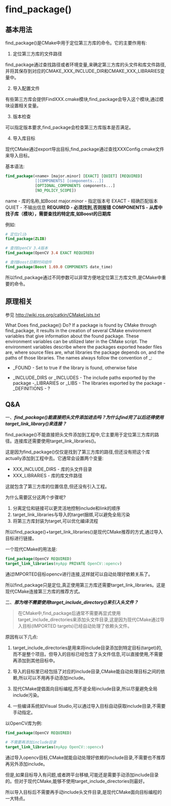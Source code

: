 # find_package()

## 基本用法

find_package()是CMake中用于定位第三方库的命令。它的主要作用有:

1. 定位第三方库的文件路径

find_package通过查找路径或者环境变量,来确定第三方库的头文件和库文件路径,并将其保存到对应的CMAKE_XXX_INCLUDE_DIR和CMAKE_XXX_LIBRARIES变量中。

2. 导入配置文件

有些第三方库会提供FindXXX.cmake模块,find_package会导入这个模块,通过模块设置相关变量。

3. 版本检查

可以指定版本要求,find_package会检查第三方库版本是否满足。

4. 导入库目标

现代CMake通过export导出目标,find_package通过查找XXXConfig.cmake文件来导入目标。

基本语法:

```cmake
find_package(<name> [major.minor] [EXACT] [QUIET] [REQUIRED] 
             [[COMPONENTS] [components...]] 
             [OPTIONAL_COMPONENTS components...]
             [NO_POLICY_SCOPE])
```

 name - 库的名称,如Boost
 major.minor - 指定版本号
 EXACT - 精确匹配版本
 QUIET - 不输出信息
 **REQUIRED - 必须找到,否则报错**
 **COMPONENTS - 从库中找子库（模块），需要查找的特定库,如Boost的日期库**

例如:

```cmake
# 定位zlib
find_package(ZLIB) 

# 查找OpenCV 3.4版本 
find_package(OpenCV 3.4 EXACT REQUIRED)

# 查找Boost日期时间组件
find_package(Boost 1.69.0 COMPONENTS date_time)
```

所以find_package通过不同参数可以非常方便地定位第三方库文件,是CMake中重要的命令。



## 原理相关

 参见 http://wiki.ros.org/catkin/CMakeLists.txt 

What Does find_package() Do?
If a package is found by CMake through find_package, it results in the creation of several CMake environment variables that give information about the found package. These environment variables can be utilized later in the CMake script. The environment variables describe where the packages exported header files are, where source files are, what libraries the package depends on, and the paths of those libraries. The names always follow the convention of <PACKAGENAME>_<PROPERTY>:

* <NAME>_FOUND - Set to true if the library is found, otherwise false
- <NAME>_INCLUDE_DIRS or <NAME>_INCLUDES - The include paths exported by the package 
-<NAME>_LIBRARIES or <NAME>_LIBS - The libraries exported by the package
-<NAME>_DEFINITIONS - ?




## Q&A

一、***find_package()能直接把头文件添加进去吗？为什么find完了以后还得使用target_link_library()来连接？***

find_package()不能直接把头文件添加到工程中,它主要用于定位第三方库的路径。连接库还需要使用target_link_libraries()。

这是因为find_package()仅仅是找到了第三方库的路径,但还没有把这个库actually添加到工程中去。它通常会设置两个变量:

- XXX_INCLUDE_DIRS - 库的头文件目录
- XXX_LIBRARIES - 库的库文件路径

这就包含了第三方库的位置信息,但还没有引入工程。

为什么需要区分这两个步骤呢?

1. 分离定位和链接可以更灵活地控制include和link的顺序
2. target_link_libraries与导入的target捆绑,可以避免全局污染
3. 将第三方库封装为target,可以优化编译流程

所以find_package()+target_link_libraries()是现代CMake推荐的方式,通过导入目标进行链接。

一个现代CMake的用法是:

```cmake
find_package(OpenCV REQUIRED) 
target_link_libraries(myApp PRIVATE OpenCV::opencv)
```

通过IMPORTED目标opencv进行连接,这样就可以自动处理好依赖关系了。

所以find_package只是定位,真正使用第三方库还需要target_link_libraries。这是现代CMake连接第三方库的推荐方式。

二、***那为啥不需要使用target_include_directory()来引入头文件？***

>在CMake中,find_package后通常不需要再显式使用target_include_directories来添加头文件目录,这是因为现代CMake通过导入目标(IMPORTED targets)已经自动处理了依赖头文件。

原因有以下几点:

1. target_include_directories是用来将include目录添加到特定目标(target)的,而不是整个项目。但导入的目标已经包含了头文件信息,可以直接使用,不需要再添加到其他目标中。

2. 导入的目标里已经包括了对应的include目录,CMake能自动处理目标之间的依赖,所以可以不用再手动添加include。

3. 现代CMake提倡面向目标编程,而不是全局include目录,所以尽量避免全局include污染。

4. 一些编译系统如Visual Studio,可以通过导入目标自动获取include目录,不需要手动指定。

以OpenCV库为例:

```cmake
find_package(OpenCV REQUIRED) 

# 不需要再添加include目录
target_link_libraries(myApp OpenCV::opencv)
```

通过导入opencv目标,CMake就能自动处理好依赖的include目录,不需要也不推荐再另外添加include。

但是,如果目标导入有问题,或者跨平台移植,可能还是需要手动添加include目录的。但对于现代CMake,能够不使用target_include_directories则最好。

所以导入目标后不需要再手动include头文件目录,是现代CMake面向目标编程的一大特点。